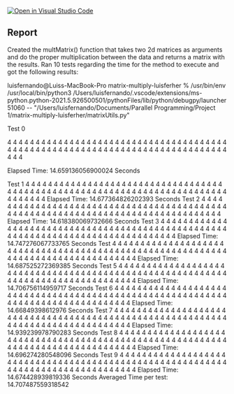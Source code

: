 [![Open in Visual Studio Code](https://classroom.github.com/assets/open-in-vscode-f059dc9a6f8d3a56e377f745f24479a46679e63a5d9fe6f495e02850cd0d8118.svg)](https://classroom.github.com/online_ide?assignment_repo_id=5458410&assignment_repo_type=AssignmentRepo)
## Report

Created the multMatrix() function that takes two 2d matrices as arguments
and do the proper multiplication between the data and returns a matrix with the results.
Ran 10 tests regarding the time for the method to execute and got the following results:

luisfernando@Luiss-MacBook-Pro matrix-multiply-luisferher %  /usr/bin/env /usr/local/bin/python3 /Users/luisfernando/.vscode/extensions/ms-python.python-2021.5.926500501/pythonFiles/lib/python/debugpy/launcher 51060 -- "/Users/luisfernando/Documents/Parallel Programming/Project 1/matrix-multiply-luisferher/matrixUtils.py" 

Test 0

4 4 4 4 4 4 4 4 4 
4 4 4 4 4 4 4 4 4 
4 4 4 4 4 4 4 4 4 
4 4 4 4 4 4 4 4 4 
4 4 4 4 4 4 4 4 4 
4 4 4 4 4 4 4 4 4 
4 4 4 4 4 4 4 4 4 
4 4 4 4 4 4 4 4 4 
4 4 4 4 4 4 4 4 4 

Elapsed Time: 14.659136056900024 Seconds

Test 1
4 4 4 4 4 4 4 4 4 
4 4 4 4 4 4 4 4 4 
4 4 4 4 4 4 4 4 4 
4 4 4 4 4 4 4 4 4 
4 4 4 4 4 4 4 4 4 
4 4 4 4 4 4 4 4 4 
4 4 4 4 4 4 4 4 4 
4 4 4 4 4 4 4 4 4 
4 4 4 4 4 4 4 4 4 
Elapsed Time: 14.677364826202393 Seconds
Test 2
4 4 4 4 4 4 4 4 4 
4 4 4 4 4 4 4 4 4 
4 4 4 4 4 4 4 4 4 
4 4 4 4 4 4 4 4 4 
4 4 4 4 4 4 4 4 4 
4 4 4 4 4 4 4 4 4 
4 4 4 4 4 4 4 4 4 
4 4 4 4 4 4 4 4 4 
4 4 4 4 4 4 4 4 4 
Elapsed Time: 14.618380069732666 Seconds
Test 3
4 4 4 4 4 4 4 4 4 
4 4 4 4 4 4 4 4 4 
4 4 4 4 4 4 4 4 4 
4 4 4 4 4 4 4 4 4 
4 4 4 4 4 4 4 4 4 
4 4 4 4 4 4 4 4 4 
4 4 4 4 4 4 4 4 4 
4 4 4 4 4 4 4 4 4 
4 4 4 4 4 4 4 4 4 
Elapsed Time: 14.747276067733765 Seconds
Test 4
4 4 4 4 4 4 4 4 4 
4 4 4 4 4 4 4 4 4 
4 4 4 4 4 4 4 4 4 
4 4 4 4 4 4 4 4 4 
4 4 4 4 4 4 4 4 4 
4 4 4 4 4 4 4 4 4 
4 4 4 4 4 4 4 4 4 
4 4 4 4 4 4 4 4 4 
4 4 4 4 4 4 4 4 4 
Elapsed Time: 14.687525272369385 Seconds
Test 5
4 4 4 4 4 4 4 4 4 
4 4 4 4 4 4 4 4 4 
4 4 4 4 4 4 4 4 4 
4 4 4 4 4 4 4 4 4 
4 4 4 4 4 4 4 4 4 
4 4 4 4 4 4 4 4 4 
4 4 4 4 4 4 4 4 4 
4 4 4 4 4 4 4 4 4 
4 4 4 4 4 4 4 4 4 
Elapsed Time: 14.706756114959717 Seconds
Test 6
4 4 4 4 4 4 4 4 4 
4 4 4 4 4 4 4 4 4 
4 4 4 4 4 4 4 4 4 
4 4 4 4 4 4 4 4 4 
4 4 4 4 4 4 4 4 4 
4 4 4 4 4 4 4 4 4 
4 4 4 4 4 4 4 4 4 
4 4 4 4 4 4 4 4 4 
4 4 4 4 4 4 4 4 4 
Elapsed Time: 14.66849398612976 Seconds
Test 7
4 4 4 4 4 4 4 4 4 
4 4 4 4 4 4 4 4 4 
4 4 4 4 4 4 4 4 4 
4 4 4 4 4 4 4 4 4 
4 4 4 4 4 4 4 4 4 
4 4 4 4 4 4 4 4 4 
4 4 4 4 4 4 4 4 4 
4 4 4 4 4 4 4 4 4 
4 4 4 4 4 4 4 4 4 
Elapsed Time: 14.939239978790283 Seconds
Test 8
4 4 4 4 4 4 4 4 4 
4 4 4 4 4 4 4 4 4 
4 4 4 4 4 4 4 4 4 
4 4 4 4 4 4 4 4 4 
4 4 4 4 4 4 4 4 4 
4 4 4 4 4 4 4 4 4 
4 4 4 4 4 4 4 4 4 
4 4 4 4 4 4 4 4 4 
4 4 4 4 4 4 4 4 4 
Elapsed Time: 14.696274280548096 Seconds
Test 9
4 4 4 4 4 4 4 4 4 
4 4 4 4 4 4 4 4 4 
4 4 4 4 4 4 4 4 4 
4 4 4 4 4 4 4 4 4 
4 4 4 4 4 4 4 4 4 
4 4 4 4 4 4 4 4 4 
4 4 4 4 4 4 4 4 4 
4 4 4 4 4 4 4 4 4 
4 4 4 4 4 4 4 4 4 
Elapsed Time: 14.674428939819336 Seconds
Averaged Time per test: 14.707487559318542
